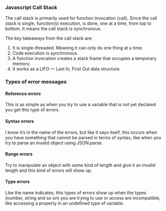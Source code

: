### Javascript Call Stack

The call stack is primarily used for function invocation (call). Since the call stack is single, function(s) execution, is done, one at a time, from top to bottom. It means the call stack is synchronous.

The key takeaways from the call stack are:
1. It is single-threaded. Meaning it can only do one thing at a time.
2. Code execution is synchronous.
3. A function invocation creates a stack frame that occupies a temporary memory.
4. It works as a LIFO — Last In, First Out data structure.


### Types of error messages

#### Reference errors
This is as simple as when you try to use a variable that is not yet declared you get this type of errors.

#### Syntax errors
I know it’s in the name of the errors, but like it says itself, this occurs when you have something that cannot be parsed in terms of syntax, like when you try to parse an invalid object using JSON.parse.

#### Range errors
Try to manipulate an object with some kind of length and give it an invalid length and this kind of errors will show up.

#### Type errors
Like the name indicates, this types of errors show up when the types (number, string and so on) you are trying to use or access are incompatible, like accessing a property in an undefined type of variable.
